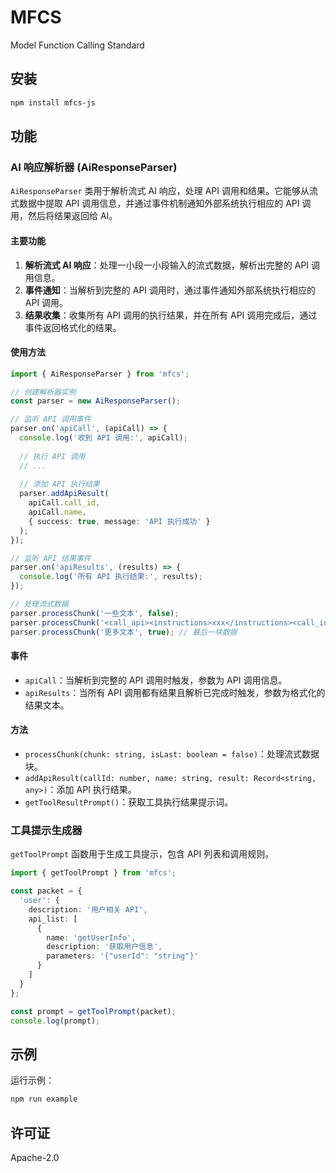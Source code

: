 # MFCS

Model Function Calling Standard

## 安装

```bash
npm install mfcs-js
```

## 功能

### AI 响应解析器 (AiResponseParser)

`AiResponseParser` 类用于解析流式 AI 响应，处理 API 调用和结果。它能够从流式数据中提取 API 调用信息，并通过事件机制通知外部系统执行相应的 API 调用，然后将结果返回给 AI。

#### 主要功能

1. **解析流式 AI 响应**：处理一小段一小段输入的流式数据，解析出完整的 API 调用信息。
2. **事件通知**：当解析到完整的 API 调用时，通过事件通知外部系统执行相应的 API 调用。
3. **结果收集**：收集所有 API 调用的执行结果，并在所有 API 调用完成后，通过事件返回格式化的结果。

#### 使用方法

```typescript
import { AiResponseParser } from 'mfcs';

// 创建解析器实例
const parser = new AiResponseParser();

// 监听 API 调用事件
parser.on('apiCall', (apiCall) => {
  console.log('收到 API 调用:', apiCall);
  
  // 执行 API 调用
  // ...
  
  // 添加 API 执行结果
  parser.addApiResult(
    apiCall.call_id,
    apiCall.name,
    { success: true, message: 'API 执行成功' }
  );
});

// 监听 API 结果事件
parser.on('apiResults', (results) => {
  console.log('所有 API 执行结果:', results);
});

// 处理流式数据
parser.processChunk('一些文本', false);
parser.processChunk('<call_api><instructions>xxx</instructions><call_id>1</call_id><name>apiName</name><parameters>{"param": "value"}</parameters></call_api>', false);
parser.processChunk('更多文本', true); // 最后一块数据
```

#### 事件

- `apiCall`：当解析到完整的 API 调用时触发，参数为 API 调用信息。
- `apiResults`：当所有 API 调用都有结果且解析已完成时触发，参数为格式化的结果文本。

#### 方法

- `processChunk(chunk: string, isLast: boolean = false)`：处理流式数据块。
- `addApiResult(callId: number, name: string, result: Record<string, any>)`：添加 API 执行结果。
- `getToolResultPrompt()`：获取工具执行结果提示词。

### 工具提示生成器

`getToolPrompt` 函数用于生成工具提示，包含 API 列表和调用规则。

```typescript
import { getToolPrompt } from 'mfcs';

const packet = {
  'user': {
    description: '用户相关 API',
    api_list: [
      {
        name: 'getUserInfo',
        description: '获取用户信息',
        parameters: '{"userId": "string"}'
      }
    ]
  }
};

const prompt = getToolPrompt(packet);
console.log(prompt);
```

## 示例

运行示例：

```bash
npm run example
```

## 许可证

Apache-2.0
